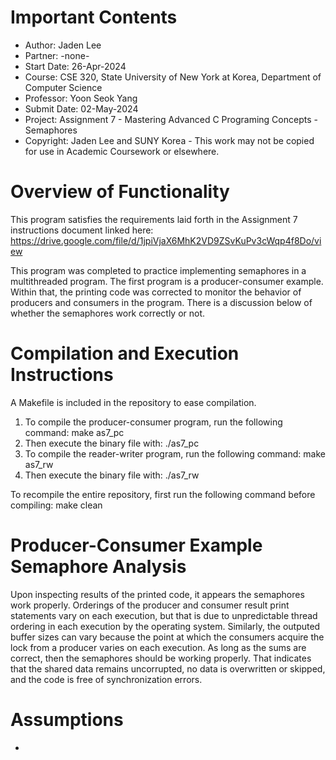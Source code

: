 # Important Contents

- Author:         Jaden Lee
- Partner:        -none-
- Start Date:     26-Apr-2024
- Course:         CSE 320, State University of New York at Korea, Department of Computer Science
- Professor:      Yoon Seok Yang
- Submit Date:    02-May-2024
- Project:        Assignment 7 - Mastering Advanced C Programing Concepts - Semaphores
- Copyright:      Jaden Lee and SUNY Korea - This work may not be copied for use in Academic Coursework or elsewhere.

# Overview of Functionality

This program satisfies the requirements laid forth in the Assignment 7 instructions document linked here: 
    https://drive.google.com/file/d/1jpiVjaX6MhK2VD9ZSvKuPv3cWqp4f8Do/view

This program was completed to practice implementing semaphores in a multithreaded program. The first program
is a producer-consumer example. Within that, the printing code was corrected to monitor the behavior of producers 
and consumers in the program. There is a discussion below of whether the semaphores work correctly or not.

# Compilation and Execution Instructions

A Makefile is included in the repository to ease compilation. 

1. To compile the producer-consumer program, run the following command: 
    make as7_pc
2. Then execute the binary file with: 
    ./as7_pc
3. To compile the reader-writer program, run the following command: 
    make as7_rw
4. Then execute the binary file with: 
    ./as7_rw

To recompile the entire repository, first run the following command before compiling: 
    make clean

# Producer-Consumer Example Semaphore Analysis

Upon inspecting results of the printed code, it appears the semaphores work properly. Orderings of the producer and consumer result print statements vary on each execution, but that is due to unpredictable thread ordering in each execution by the operating system. Similarly, the outputed buffer sizes can vary because the point at which the consumers acquire the lock from a producer varies on each execution. As long as the sums are correct, then the semaphores should be working properly. That indicates that the shared data remains uncorrupted, no data is overwritten or skipped, and the code is free of synchronization errors.

# Assumptions
- 
